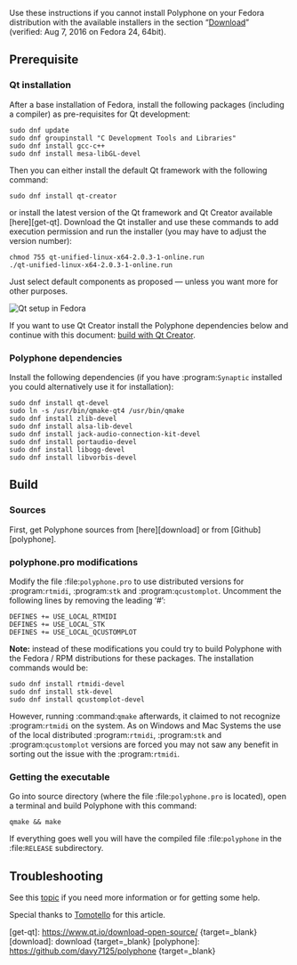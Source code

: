 Use these instructions if you cannot install Polyphone on your Fedora distribution with the available installers in the section “[Download](download)” (verified:&nbsp;Aug 7, 2016 on Fedora 24, 64bit).


## Prerequisite


### Qt installation

After a base installation of Fedora, install the following packages (including a compiler) as pre-requisites for Qt development:

```
sudo dnf update
sudo dnf groupinstall "C Development Tools and Libraries"
sudo dnf install gcc-c++
sudo dnf install mesa-libGL-devel
```

Then you can either install the default Qt framework with the following command:

```
sudo dnf install qt-creator
```

or install the latest version of the Qt framework and Qt Creator available [here][get-qt].
Download the Qt installer and use these commands to add execution permission and run the installer (you may have to adjust the version number):

```
chmod 755 qt-unified-linux-x64-2.0.3-1-online.run
./qt-unified-linux-x64-2.0.3-1-online.run
```

Just select default components as proposed — unless you want more for other purposes.


![Qt setup in Fedora](images/qt-setup-fedora.png "Qt setup in Fedora")
   

If you want to use Qt Creator install the Polyphone dependencies below and continue with this document: [build with Qt Creator](development/using-qt-creator-to-build-polyphone.md).


### Polyphone dependencies

Install the following dependencies (if you have :program:`Synaptic` installed you could alternatively use it for installation):

```
sudo dnf install qt-devel
sudo ln -s /usr/bin/qmake-qt4 /usr/bin/qmake
sudo dnf install zlib-devel
sudo dnf install alsa-lib-devel
sudo dnf install jack-audio-connection-kit-devel
sudo dnf install portaudio-devel
sudo dnf install libogg-devel
sudo dnf install libvorbis-devel
```


## Build


### Sources


First, get Polyphone sources from [here][download] or from [Github][polyphone].


### polyphone.pro modifications


Modify the file :file:`polyphone.pro` to use distributed versions for :program:`rtmidi`, :program:`stk` and :program:`qcustomplot`.
Uncomment the following lines by removing the leading ‘#’:

```
DEFINES += USE_LOCAL_RTMIDI
DEFINES += USE_LOCAL_STK
DEFINES += USE_LOCAL_QCUSTOMPLOT
```

**Note:** instead of these modifications you could try to build Polyphone with the Fedora / RPM distributions for these packages. The installation commands would be:

```
sudo dnf install rtmidi-devel
sudo dnf install stk-devel
sudo dnf install qcustomplot-devel
```

However, running :command:`qmake` afterwards, it claimed to not recognize :program:`rtmidi` on the system.
As on Windows and Mac Systems the use of the local distributed :program:`rtmidi`, :program:`stk` and :program:`qcustomplot` versions are forced you may not saw any benefit in sorting out the issue with the :program:`rtmidi`.


### Getting the executable


Go into source directory (where the file :file:`polyphone.pro` is located), open a terminal and build Polyphone with this command:

```
qmake && make
```

If everything goes well you will have the compiled file :file:`polyphone` in the :file:`RELEASE` subdirectory.


## Troubleshooting


See this [topic](forum/support-bug-reports/9-success-polyphone-fedora-rpm-linux-build) if you need more information or for getting some help.

<p class="endpage">Special thanks to <a href="dashboard/820-tomotello">Tomotello</a> for this article.</p>


[get-qt]:    https://www.qt.io/download-open-source/ {target=_blank}
[download]:  download                                {target=_blank}
[polyphone]: https://github.com/davy7125/polyphone   {target=_blank}
